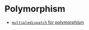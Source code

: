 # Polymorphism

- [`multipledispatch` for polymorphism](https://towardsdatascience.com/flawless-parametric-polymorphism-in-python-with-multipledispatch-f26b75d69c5f)